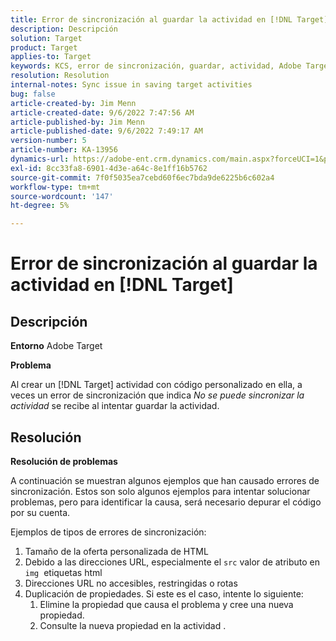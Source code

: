 ```yaml
---
title: Error de sincronización al guardar la actividad en [!DNL Target]
description: Descripción
solution: Target
product: Target
applies-to: Target
keywords: KCS, error de sincronización, guardar, actividad, Adobe Target, solución de problemas
resolution: Resolution
internal-notes: Sync issue in saving target activities
bug: false
article-created-by: Jim Menn
article-created-date: 9/6/2022 7:47:56 AM
article-published-by: Jim Menn
article-published-date: 9/6/2022 7:49:17 AM
version-number: 5
article-number: KA-13956
dynamics-url: https://adobe-ent.crm.dynamics.com/main.aspx?forceUCI=1&pagetype=entityrecord&etn=knowledgearticle&id=e765de36-b82d-ed11-9db1-0022480866ad
exl-id: 8cc33fa8-6901-4d3e-a64c-8e1ff16b5762
source-git-commit: 7f0f5035ea7cebd60f6ec7bda9de6225b6c602a4
workflow-type: tm+mt
source-wordcount: '147'
ht-degree: 5%

---
```


# Error de sincronización al guardar la actividad en [!DNL Target]

## Descripción


<b>Entorno</b>
Adobe Target

<b>Problema</b>

Al crear un [!DNL Target] actividad con código personalizado en ella, a veces un error de sincronización que indica *No se puede sincronizar la actividad* se recibe al intentar guardar la actividad.


## Resolución


<b>Resolución de problemas</b>

A continuación se muestran algunos ejemplos que han causado errores de sincronización.
Estos son solo algunos ejemplos para intentar solucionar problemas, pero para identificar la causa, será necesario depurar el código por su cuenta.

Ejemplos de tipos de errores de sincronización:

1. Tamaño de la oferta personalizada de HTML
2. Debido a las direcciones URL, especialmente el `src` valor de atributo en `img`  etiquetas html
3. Direcciones URL no accesibles, restringidas o rotas
4. Duplicación de propiedades. Si este es el caso, intente lo siguiente:
   1. Elimine la propiedad que causa el problema y cree una nueva propiedad.
   2. Consulte la nueva propiedad en la actividad .

